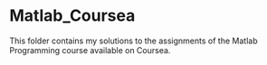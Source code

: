 # Matlab_Coursea

This folder contains my solutions to the assignments of the Matlab Programming course available on Coursea.

